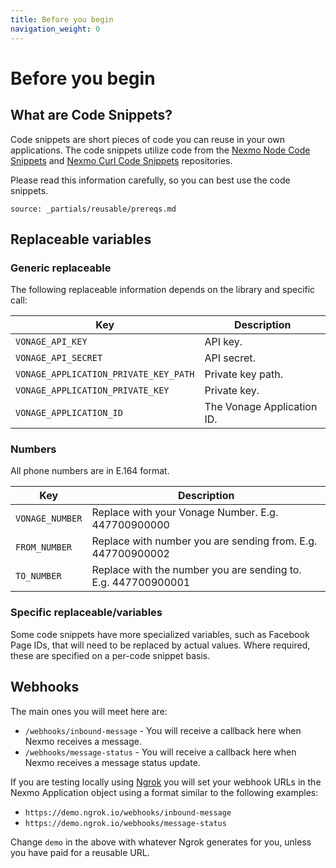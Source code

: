```yaml
---
title: Before you begin
navigation_weight: 0
---
```


# Before you begin

## What are Code Snippets?

Code snippets are short pieces of code you can reuse in your own applications.
The code snippets utilize code from the [Nexmo Node Code Snippets](https://github.com/Nexmo/nexmo-node-code-snippets) and [Nexmo Curl Code Snippets](https://github.com/Nexmo/nexmo-curl-code-snippets) repositories.

Please read this information carefully, so you can best use the code snippets.  

```partial
source: _partials/reusable/prereqs.md
```

## Replaceable variables

### Generic replaceable

The following replaceable information depends on the library and specific call:

Key | Description
-- | --
`VONAGE_API_KEY` | API key.
`VONAGE_API_SECRET` | API secret.
`VONAGE_APPLICATION_PRIVATE_KEY_PATH` |  Private key path.
`VONAGE_APPLICATION_PRIVATE_KEY` | Private key.
`VONAGE_APPLICATION_ID` | The Vonage Application ID.

### Numbers

All phone numbers are in E.164 format.

Key | Description
-- | --
`VONAGE_NUMBER` | Replace with your Vonage Number. E.g. 447700900000
`FROM_NUMBER` | Replace with number you are sending from. E.g. 447700900002
`TO_NUMBER` | Replace with the number you are sending to. E.g. 447700900001

### Specific replaceable/variables

Some code snippets have more specialized variables, such as Facebook Page IDs, that will need to be replaced by actual values. Where required, these are specified on a per-code snippet basis.

## Webhooks

The main ones you will meet here are:

* `/webhooks/inbound-message` - You will receive a callback here when Nexmo receives a message.
* `/webhooks/message-status` - You will receive a callback here when Nexmo receives a message status update.

If you are testing locally using [Ngrok](https://ngrok.com) you will set your webhook URLs in the Nexmo Application object using a format similar to the following examples:

* `https://demo.ngrok.io/webhooks/inbound-message`
* `https://demo.ngrok.io/webhooks/message-status`

Change `demo` in the above with whatever Ngrok generates for you, unless you have paid for a reusable URL.
